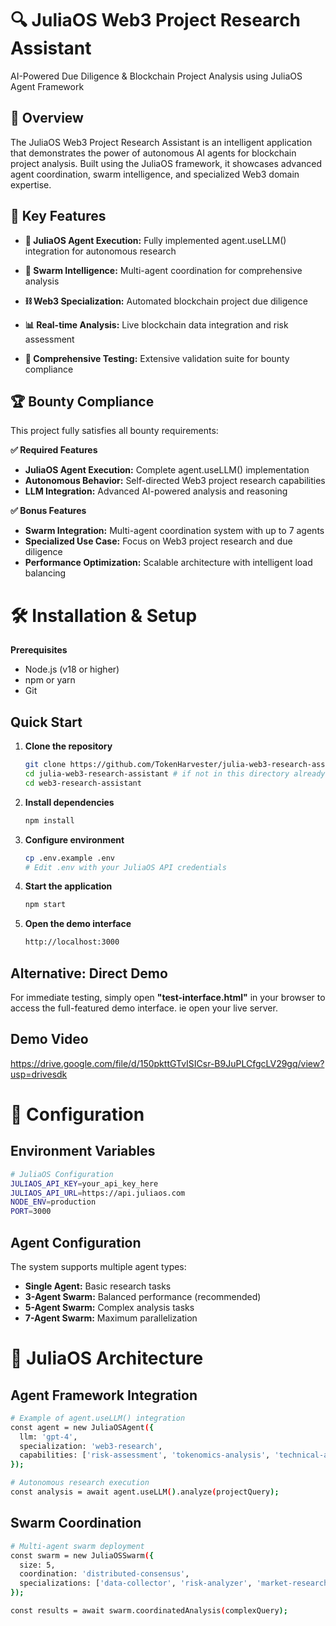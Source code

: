 # 🔍 JuliaOS Web3 Project Research Assistant

AI-Powered Due Diligence & Blockchain Project Analysis using JuliaOS Agent Framework

## 🎯 Overview
The JuliaOS Web3 Project Research Assistant is an intelligent application that demonstrates the power of autonomous AI agents for blockchain project analysis. Built using the JuliaOS framework, it showcases advanced agent coordination, swarm intelligence, and specialized Web3 domain expertise.

## 🚀 Key Features

- **🤖 JuliaOS Agent Execution:** Fully implemented agent.useLLM() integration for autonomous research
  
- **🚁 Swarm Intelligence:** Multi-agent coordination for comprehensive analysis
  
- **⛓️ Web3 Specialization:** Automated blockchain project due diligence
  
- **📊 Real-time Analysis:** Live blockchain data integration and risk assessment
  
- **🔬 Comprehensive Testing:** Extensive validation suite for bounty compliance

## 🏆 Bounty Compliance
This project fully satisfies all bounty requirements:

**✅ Required Features**

- **JuliaOS Agent Execution:** Complete agent.useLLM() implementation
- **Autonomous Behavior:** Self-directed Web3 project research capabilities
- **LLM Integration:** Advanced AI-powered analysis and reasoning

**✅ Bonus Features**

- **Swarm Integration:** Multi-agent coordination system with up to 7 agents
- **Specialized Use Case:** Focus on Web3 project research and due diligence
- **Performance Optimization:** Scalable architecture with intelligent load balancing

# 🛠️ Installation & Setup

**Prerequisites**

- Node.js (v18 or higher)
- npm or yarn
- Git

## Quick Start

1. **Clone the repository**
   ``` bash
   git clone https://github.com/TokenHarvester/julia-web3-research-assistant.git
   cd julia-web3-research-assistant # if not in this directory already
   cd web3-research-assistant
   ```
   
2. **Install dependencies**
   ``` bash
   npm install
   ```

3. **Configure environment**
   ``` bash
   cp .env.example .env
   # Edit .env with your JuliaOS API credentials
   ```

4. **Start the application**
   ``` bash
   npm start
   ```

5. **Open the demo interface**
   ``` bash
   http://localhost:3000
   ```

 ## **Alternative: Direct Demo**
 
 For immediate testing, simply open **"test-interface.html"** in your browser to access the full-featured demo interface. ie open your live server.

 ## Demo Video

 https://drive.google.com/file/d/150pkttGTvISICsr-B9JuPLCfgcLV29gq/view?usp=drivesdk

 # 🔧 Configuration

 ## Environment Variables
 ``` bash
# JuliaOS Configuration
JULIAOS_API_KEY=your_api_key_here
JULIAOS_API_URL=https://api.juliaos.com
NODE_ENV=production
PORT=3000
```

## Agent Configuration
The system supports multiple agent types:

- **Single Agent:** Basic research tasks
- **3-Agent Swarm:** Balanced performance (recommended)
- **5-Agent Swarm:** Complex analysis tasks
- **7-Agent Swarm:** Maximum parallelization

# 🚁 JuliaOS Architecture
## Agent Framework Integration
``` bash
# Example of agent.useLLM() integration
const agent = new JuliaOSAgent({
  llm: 'gpt-4',
  specialization: 'web3-research',
  capabilities: ['risk-assessment', 'tokenomics-analysis', 'technical-audit']
});

# Autonomous research execution
const analysis = await agent.useLLM().analyze(projectQuery);
```

## Swarm Coordination
``` bash
# Multi-agent swarm deployment
const swarm = new JuliaOSSwarm({
  size: 5,
  coordination: 'distributed-consensus',
  specializations: ['data-collector', 'risk-analyzer', 'market-researcher']
});

const results = await swarm.coordinatedAnalysis(complexQuery);
```
